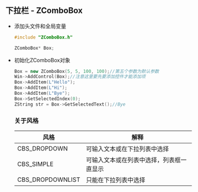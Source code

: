 ## 下拉栏 - ZComboBox

- 添加头文件和全局变量

  ~~~c++
  #include "ZComboBox.h"
  
  ZComboBox* Box;
  ~~~

- 初始化ZComboBox对象

  ~~~c++
  Box = new ZComboBox(5, 5, 100, 100);//第五个参数为默认参数
  Win->AddControl(Box);//注意这里要先要添加控件才能添加项
  Box->AddItem(L"Hello");
  Box->AddItem(L"Hi");
  Box->AddItem(L"Bye");
  Box->SetSelectedIndex(0);
  ZString str = Box->GetSelectedText();//Bye
  ~~~
  
  ### 关于风格
  
  | 风格             | 解释                                     |
  | ---------------- | ---------------------------------------- |
  | CBS_DROPDOWN     | 可输入文本或在下拉列表中选择             |
  | CBS_SIMPLE       | 可输入文本或在列表中选择，列表框一直显示 |
  | CBS_DROPDOWNLIST | 只能在下拉列表中选择                     |
  
